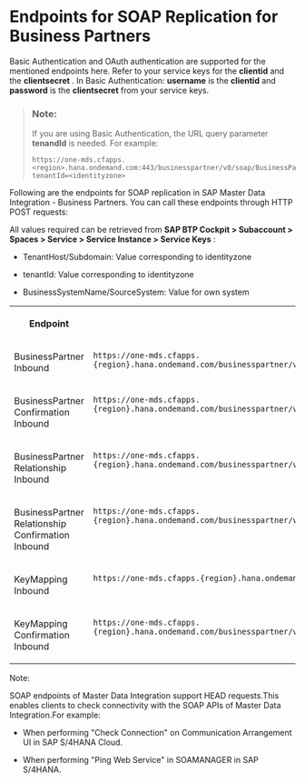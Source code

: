 <!-- loio6caf1450badb467f8b00fcd203c76925 -->

# Endpoints for SOAP Replication for Business Partners

Basic Authentication and OAuth authentication are supported for the mentioned endpoints here. Refer to your service keys for the **clientid** and the **clientsecret** . In Basic Authentication: **username** is the **clientid** and **password** is the **clientsecret** from your service keys.

> ### Note:  
> If you are using Basic Authentication, the URL query parameter **tenandId** is needed. For example:
> 
> ```
> https://one-mds.cfapps.<region>.hana.ondemand.com:443/businesspartner/v0/soap/BusinessPartnerBulkReplicateRequestIn?tenantId=<identityzone>
> ```

Following are the endpoints for SOAP replication in SAP Master Data Integration - Business Partners. You can call these endpoints through HTTP POST requests:

All values required can be retrieved from **SAP BTP Cockpit \> Subaccount \> Spaces \> Service \> Service Instance \> Service Keys** :

-   TenantHost/Subdomain: Value corresponding to identityzone

-   tenantId: Value corresponding to identityzone

-   BusinessSystemName/SourceSystem: Value for own system



<table>
<tr>
<th valign="top">

Endpoint

</th>
<th valign="top">

Sample Code

</th>
</tr>
<tr>
<td valign="top">

BusinessPartner Inbound

</td>
<td valign="top">

`https://one-mds.cfapps.{region}.hana.ondemand.com/businesspartner/v0/soap/BusinessPartnerBulkReplicateRequestIn` 

</td>
</tr>
<tr>
<td valign="top">

BusinessPartner Confirmation Inbound

</td>
<td valign="top">

`https://one-mds.cfapps.{region}.hana.ondemand.com/businesspartner/v0/soap/sinessPartnerBulkReplicateRequestConfIn` 

</td>
</tr>
<tr>
<td valign="top">

BusinessPartner Relationship Inbound

</td>
<td valign="top">

`https://one-mds.cfapps.{region}.hana.ondemand.com/businesspartner/v0/soap/BusinessPartnerRelationshipBulkReplicateRequestIn` 

</td>
</tr>
<tr>
<td valign="top">

BusinessPartner Relationship Confirmation Inbound

</td>
<td valign="top">

`https://one-mds.cfapps.{region}.hana.ondemand.com/businesspartner/v0/soap/BusinessPartnerRelationshipBulkReplicateRequestConfirmIn` 

</td>
</tr>
<tr>
<td valign="top">

KeyMapping Inbound

</td>
<td valign="top">

`https://one-mds.cfapps.{region}.hana.ondemand.com/businesspartner/v0/soap/KeyMappingBulkReplicateRequestIn` 

</td>
</tr>
<tr>
<td valign="top">

KeyMapping Confirmation Inbound

</td>
<td valign="top">

`https://one-mds.cfapps.{region}.hana.ondemand.com/businesspartner/v0/soap/KeyMappingBulkReplicateRequestConfirmIn` 

</td>
</tr>
</table>

Note:

SOAP endpoints of Master Data Integration support HEAD requests.This enables clients to check connectivity with the SOAP APIs of Master Data Integration.For example:

-   When performing "Check Connection" on Communication Arrangement UI in SAP S/4HANA Cloud.

-   When performing "Ping Web Service" in SOAMANAGER in SAP S/4HANA.


